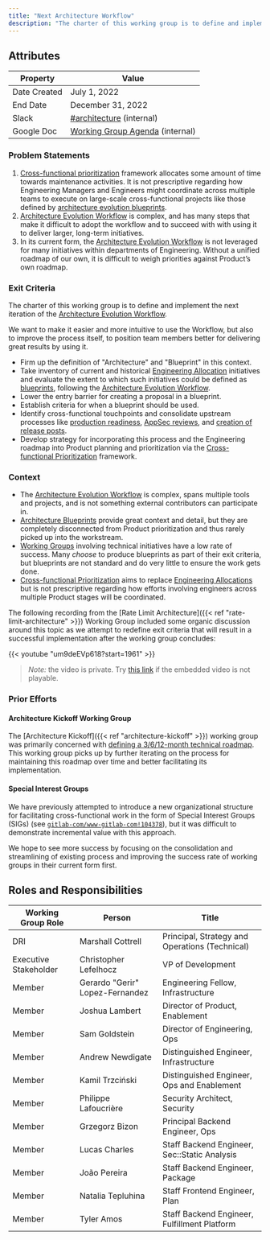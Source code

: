 ```yaml
---
title: "Next Architecture Workflow"
description: "The charter of this working group is to define and implement the next iteration of the Architecture Evolution Workflow."
---
```


## Attributes

| Property        | Value                                         |
|-----------------|-----------------------------------------------|
| Date Created    | July 1, 2022                                  |
| End Date        | December 31, 2022                             |
| Slack           | [#architecture][slack-channel] (internal)     |
| Google Doc      | [Working Group Agenda][agenda-doc] (internal) |

### Problem Statements

1. [Cross-functional prioritization][next-prioritization] framework allocates
   some amount of time towards maintenance activities. It is not prescriptive
   regarding how Engineering Managers and Engineers might coordinate across
   multiple teams to execute on large-scale cross-functional projects like those
   defined by [architecture evolution blueprints][blueprints].
1. [Architecture Evolution Workflow][evolution-workflow] is complex, and has
   many steps that make it difficult to adopt the workflow and to succeed with
   with using it to deliver larger, long-term initiatives.
1. In its current form, the [Architecture Evolution Workflow][evolution-workflow]
   is not leveraged for many initiatives within departments of Engineering. Without
   a unified roadmap of our own, it is difficult to weigh priorities against
   Product’s own roadmap.

### Exit Criteria

The charter of this working group is to define and implement the next iteration of the
[Architecture Evolution Workflow](https://about.gitlab.com/handbook/engineering/architecture/workflow/).

We want to make it easier and more intuitive to use the Workflow, but also to
improve the process itself, to position team members better for delivering
great results by using it.

- Firm up the definition of "Architecture" and "Blueprint" in this context.
- Take inventory of current and historical [Engineering Allocation][engineering-allocations]
  initiatives and evaluate the extent to which such initiatives could be defined as
  [blueprints][blueprints], following the [Architecture Evolution Workflow][evolution-workflow].
- Lower the entry barrier for creating a proposal in a blueprint.
- Establish criteria for when a blueprint should be used.
- Identify cross-functional touchpoints and consolidate upstream processes like
  [production readiness](https://about.gitlab.com/handbook/engineering/infrastructure/production/readiness/),
  [AppSec reviews](https://about.gitlab.com/handbook/security/security-engineering/application-security/runbooks/review-process),
  and [creation of release posts](https://about.gitlab.com/handbook/marketing/blog/release-posts/).
- Develop strategy for incorporating this process and the Engineering roadmap into Product planning
  and prioritization via the [Cross-functional Prioritization][next-prioritization] framework.

### Context

- The [Architecture Evolution Workflow][evolution-workflow] is complex, spans
  multiple tools and projects, and is not something external contributors can
  participate in.
- [Architecture Blueprints][blueprints] provide great context and detail, but
  they are completely disconnected from Product prioritization and thus rarely
  picked up into the workstream.
- [Working Groups](https://about.gitlab.com/company/team/structure/working-groups/) involving technical
  initiatives have a low rate of success. Many *choose* to produce blueprints
  as part of their exit criteria, but blueprints are not standard and do very
  little to ensure the work gets done.
- [Cross-functional Prioritization][next-prioritization] aims to replace
  [Engineering Allocations][engineering-allocations] but is not prescriptive
  regarding how efforts involving engineers across multiple Product stages will
  be coordinated.

The following recording from the
[Rate Limit Architecture]({{< ref "rate-limit-architecture" >}})
Working Group included some organic discussion around this topic as we attempt
to redefine exit criteria that will result in a successful implementation after
the working group concludes:

{{< youtube "um9deEVp618?start=1961" >}}

> *Note:* the video is private. Try [this link](https://www.youtube.com/watch?v=um9deEVp618&t=1961s)
> if the embedded video is not playable.

### Prior Efforts

#### Architecture Kickoff Working Group

The [Architecture Kickoff]({{< ref "architecture-kickoff" >}}) working group
was primarily concerned with [defining a 3/6/12-month technical roadmap](https://about.gitlab.com/handbook/engineering/architecture/roadmap/).
This working group picks up by further iterating on the process for maintaining this roadmap over time
and better facilitating its implementation.

#### Special Interest Groups

We have previously attempted to introduce a new organizational structure for facilitating cross-functional
work in the form of Special Interest Groups (SIGs)
(see [`gitlab-com/www-gitlab-com!104378`](https://gitlab.com/gitlab-com/www-gitlab-com/-/merge_requests/104378)),
but it was difficult to demonstrate incremental value with this approach.

We hope to see more success by focusing on the consolidation and streamlining of existing process
and improving the success rate of working groups in their current form first.

## Roles and Responsibilities

| Working Group Role       | Person                          | Title                                          |
|--------------------------|---------------------------------|------------------------------------------------|
| DRI                      | Marshall Cottrell               | Principal, Strategy and Operations (Technical) |
| Executive Stakeholder    | Christopher Lefelhocz           | VP of Development                              |
| Member                   | Gerardo "Gerir" Lopez-Fernandez | Engineering Fellow, Infrastructure             |
| Member                   | Joshua Lambert                  | Director of Product, Enablement                |
| Member                   | Sam Goldstein                   | Director of Engineering, Ops                   |
| Member                   | Andrew Newdigate                | Distinguished Engineer, Infrastructure         |
| Member                   | Kamil Trzciński                 | Distinguished Engineer, Ops and Enablement     |
| Member                   | Philippe Lafoucrière            | Security Architect, Security                   |
| Member                   | Grzegorz Bizon                  | Principal Backend Engineer, Ops                |
| Member                   | Lucas Charles                   | Staff Backend Engineer, Sec::Static Analysis   |
| Member                   | João Pereira                    | Staff Backend Engineer, Package                |
| Member                   | Natalia Tepluhina               | Staff Frontend Engineer, Plan                  |
| Member                   | Tyler Amos                      | Staff Backend Engineer, Fulfillment Platform  |

[slack-channel]: https://gitlab.slack.com/archives/CJ4DB7517
[agenda-doc]: https://docs.google.com/document/d/1n1pslXw6yeoqRmsWGi4VYu9bPg8k46IIXqdUTJR8HSU
[next-prioritization]: /handbook/product/cross-functional-prioritization/
[blueprints]: https://gitlab.com/gitlab-org/gitlab/-/tree/master/doc/architecture/blueprints
[evolution-workflow]: /handbook/engineering/architecture/workflow/
[engineering-allocations]: /handbook/engineering/#engineering-allocation
